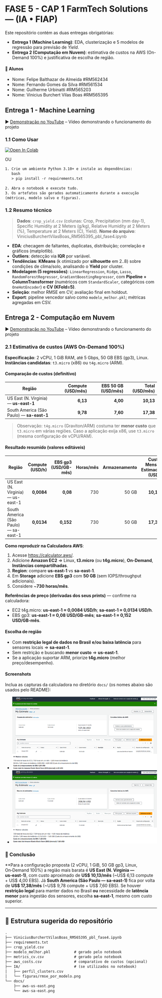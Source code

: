# FASE 5 - CAP 1 FarmTech Solutions — (IA • FIAP)

Este repositório contém as duas entregas obrigatórias:

- **Entrega 1 (Machine Learning)**: EDA, clusterização e 5 modelos de regressão para previsão de *Yield*.
- **Entrega 2 (Computação em Nuvem)**: estimativa de custos na AWS (On-Demand 100%) e justificativa de escolha de região.


#### 👥 Alunos
- Nome: Felipe Balthazar de Almeida #RM562434
- Nome: Fernando Gomes da Silva #RM561534
- Nome: Guilherme Urbinatti #RM565203
- Nome: Vinicius Burchert Vilas Boas #RM565395



## Entrega 1 - Machine Learning
▶️ [Demonstração no YouTube]() – Vídeo demonstrando o funcionamento do projeto

### 1.1 Como Usar
<a href="https://colab.research.google.com/github/TeamFiapAI/FASE-5---CAP-1-FARM-TECH/blob/main/ViniciusBurchertVilasBoas_RM565395_pbl_fase4.ipynb" target="_parent"><img src="https://colab.research.google.com/assets/colab-badge.svg" alt="Open In Colab"/></a>

OU
```
1. Crie um ambiente Python 3.10+ e instale as dependências:
   bash
   > pip install -r requirements.txt
   
2. Abra o notebook e execute tudo.
3. Os artefatos são gerados automaticamente durante a execução (métricas, modelo salvo e figuras).
```

### 1.2 Resumo técnico
> **Dados**: `crop_yield.csv` (colunas: Crop, Precipitation (mm day-1), Specific Humidity at 2 Meters (g/kg), Relative Humidity at 2 Meters (%), Temperature at 2 Meters (C), Yield).
> **Nome do arquivo**: ViniciusBurchertVilasBoas_RM565395_pbl_fase4.ipynb

- **EDA**: checagem de faltantes, duplicatas, distribuição; correlação e gráficos (matplotlib).  
- **Outliers**: detecção via **IQR** por variável.  
- **Tendências**: **KMeans** (k otimizado por **silhouette** em 2..8) sobre condições de clima/solo, analisando o **Yield** por cluster.  
- **Modelagem (5 regressões)**: `LinearRegression`, `Ridge`, `Lasso`, `RandomForestRegressor`, `GradientBoostingRegressor`, com **Pipeline + ColumnTransformer** (numéricos com `StandardScaler`, categóricos com `OneHotEncoder`) e **CV (KFold=5)**.  
- **Seleção**: melhor RMSE em CV; avaliação final em holdout.  
- **Export**: pipeline vencedor salvo como `modelo_melhor.pkl`; métricas agregadas em CSV.


## Entrega 2 - Computação em Nuvem
▶️ [Demonstração no YouTube]() – Vídeo demonstrando o funcionamento do projeto

### 2.1 Estimativa de custos (AWS On-Demand 100%)

**Especificação**: 2 vCPU, 1 GiB RAM, até 5 Gbps, 50 GB EBS (gp3), Linux.  
**Instâncias candidatas**: `t3.micro` (x86) ou `t4g.micro` (ARM).

#### Comparação de custos (definitivo)

| Região                              | Compute (USD/mês) | EBS 50 GB (USD/mês) | **Total (USD/mês)** |
|------------------------------------|------------------:|--------------------:|--------------------:|
| US East (N. Virginia) — **us-east-1**  | **6,13**          | **4,00**            | **10,13**           |
| South America (São Paulo) — **sa-east-1** | **9,78**          | **7,60**            | **17,38**           |

> Observação: `t4g.micro` (Graviton/ARM) costuma ter **menor custo** que `t3.micro` em várias regiões. Caso a aplicação exija x86, use `t3.micro` (mesma configuração de vCPU/RAM).

#### Resultado resumido (valores editáveis)
| Região | Compute (USD/h) | EBS gp3 (USD/GB-mês) | Horas/mês | Armazenamento | **Custo Mensal Estimado (USD)** |
|---|---:|---:|---:|---:|---:|
| US East (N. Virginia) — us-east-1 | **0,0084** | **0,08** | 730 | 50 GB | **10,13** |
| South America (São Paulo) — sa-east-1 | **0,0134** | **0,152** | 730 | 50 GB | **17,38** |

**Como reproduzir na Calculadora AWS**:
1. Acesse <https://calculator.aws/>.  
2. Adicione **Amazon EC2** ⇒ Linux, **t3.micro** (ou **t4g.micro**), **On‑Demand**, **Instâncias compartilhadas**.  
3. **Region**: compare **us-east-1** vs **sa-east-1**.  
4. Em **Storage** adicione **EBS gp3** com **50 GB** (sem IOPS/throughput adicionais).  
5. Considere ~**730 horas/mês**.

**Referências de preço (derivadas dos seus prints)** — confirme na calculadora:  
- EC2 t4g.micro: **us‑east‑1 ≈ 0,0084 USD/h**; **sa‑east‑1 ≈ 0,0134 USD/h**.  
- EBS gp3: **us‑east‑1 ≈ 0,08 USD/GB‑mês**; **sa‑east‑1 ≈ 0,152 USD/GB‑mês**.

#### Escolha de região
- Com **restrição legal de dados no Brasil** **e/ou** **baixa latência** para sensores locais ⇒ **sa‑east‑1**.  
- Sem restrição e buscando **menor custo** ⇒ **us‑east‑1**.  
- Se a aplicação suportar ARM, priorize **t4g.micro** (melhor preço/desempenho).

#### Screenshots
Inclua as capturas da calculadora no diretório `docs/` (os nomes abaixo são usados pelo README):
- ![AWS us-east-1](docs/aws-us-east.png)
- ![AWS sa-east-1](docs/aws-sa-east.png)

### 🏁 Conclusão
**Para a configuração proposta (2 vCPU, 1 GiB, 50 GB gp3, Linux, On‑Demand 100%) a região mais barata é **US East (N. Virginia — us‑east‑1)**, com custo aproximado de **US$ 10,13/mês** (~US$ 6,13 compute + US$ 4,00 EBS). Já **South America (São Paulo — sa‑east‑1)** fica por volta de **US$ 17,38/mês** (~US$ 9,78 compute + US$ 7,60 EBS). Se houver **restrição legal** para manter dados no Brasil **ou** necessidade de **latência menor** para ingestão dos sensores, escolha **sa‑east‑1**, mesmo com custo superior.

---

## 📂 Estrutura sugerida do repositório
```
.
├── ViniciusBurchertVilasBoas_RM565395_pbl_fase4.ipynb
├── requirements.txt
├── crop_yield.csv
├── modelo_melhor.pkl           # gerado pelo notebook
├── metrics_cv.csv              # gerado pelo notebook
├── aws_costs.csv               # comparativo de custos (opcional)
├── IA/                         # (se utilizados no notebook)
│   ├── perfil_clusters.csv
│   └── figuras/rmse_por_modelo.png
└── docs/
    ├── aws-us-east.png
    └── aws-sa-east.png
```
